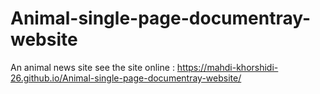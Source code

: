 # Animal-single-page-documentray-website
An animal news site 
see the site online : 
https://mahdi-khorshidi-26.github.io/Animal-single-page-documentray-website/
